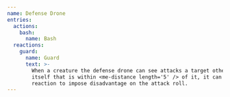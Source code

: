 ```yaml
---
name: Defense Drone
entries:
  actions:
    bash:
      name: Bash
  reactions:
    guard:
      name: Guard
      text: >-
        When a creature the defense drone can see attacks a target other than
        itself that is within <me-distance length='5' /> of it, it can use its
        reaction to impose disadvantage on the attack roll.
---
```

